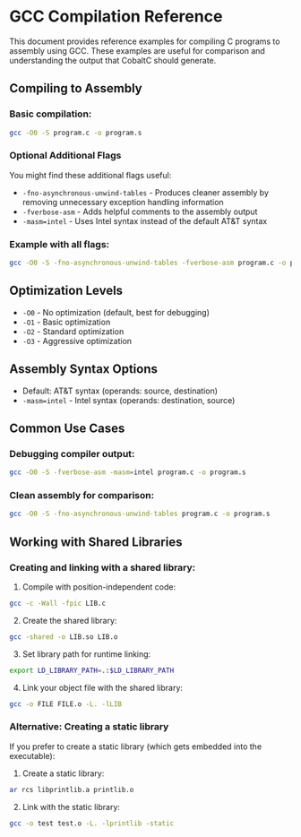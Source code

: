 # GCC Compilation Reference

This document provides reference examples for compiling C programs to assembly using GCC. These examples are useful for comparison and understanding the output that CobaltC should generate.

## Compiling to Assembly

### Basic compilation:
```bash
gcc -O0 -S program.c -o program.s
```

### Optional Additional Flags
You might find these additional flags useful:
- `-fno-asynchronous-unwind-tables` - Produces cleaner assembly by removing unnecessary exception handling information
- `-fverbose-asm` - Adds helpful comments to the assembly output
- `-masm=intel` - Uses Intel syntax instead of the default AT&T syntax

### Example with all flags:
```bash
gcc -O0 -S -fno-asynchronous-unwind-tables -fverbose-asm program.c -o program.s
```

## Optimization Levels

- `-O0` - No optimization (default, best for debugging)
- `-O1` - Basic optimization
- `-O2` - Standard optimization
- `-O3` - Aggressive optimization

## Assembly Syntax Options

- Default: AT&T syntax (operands: source, destination)
- `-masm=intel` - Intel syntax (operands: destination, source)

## Common Use Cases

### Debugging compiler output:
```bash
gcc -O0 -S -fverbose-asm -masm=intel program.c -o program.s
```

### Clean assembly for comparison:
```bash
gcc -O0 -S -fno-asynchronous-unwind-tables program.c -o program.s
```

## Working with Shared Libraries

### Creating and linking with a shared library:

1. Compile with position-independent code:
```bash
gcc -c -Wall -fpic LIB.c
```

2. Create the shared library:
```bash
gcc -shared -o LIB.so LIB.o
```

3. Set library path for runtime linking:
```bash
export LD_LIBRARY_PATH=.:$LD_LIBRARY_PATH
```

4. Link your object file with the shared library:
```bash
gcc -o FILE FILE.o -L. -lLIB
```

### Alternative: Creating a static library

If you prefer to create a static library (which gets embedded into the executable):

1. Create a static library:
```bash
ar rcs libprintlib.a printlib.o
```

2. Link with the static library:
```bash
gcc -o test test.o -L. -lprintlib -static
```
